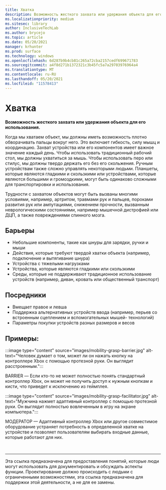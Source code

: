 ```yaml
---
title: Хватка
description: Возможность жесткого захвата или удержания объекта для его использования
ms.localizationpriority: medium
ms.sitesec: library
author: InclusiveTechLab
ms.author: brycejo
ms.topic: article
ms.date: 05/20/2021
manager: krhunter
ms.prod: surface
ms.technology: windows
ms.openlocfilehash: 6d287b9b4cb81c265a72cba2157cedf699671783
ms.sourcegitcommit: a4f8d271b1372321c3b45fc5a7a29703976964a4
ms.translationtype: MT
ms.contentlocale: ru-RU
ms.lasthandoff: 05/20/2021
ms.locfileid: "11578413"
---
```

# <a name="grasp"></a>Хватка

**Возможность жесткого захвата или удержания объекта для его использования.**

Когда мы хватаем объект, мы должны иметь возможность плотно обворачивать пальцы вокруг него. Это включает гибкость, силу мышц и координацию. Захват устройства или его компонентов имеет важное значение каждый день. Чтобы использовать традиционный рабочий стол, мы должны ухватиться за мышь. Чтобы использовать перо или стилус, мы должны твердо держать его без его скольжения. Ручным устройствам также сложно управлять некоторыми людьми. Планшеты, которые являются гладкими и скользкими или устройствами, которые являются большими и громоздкими, могут быть одинаково сложными для транспортировки и использования.

Трудности с захватом объектов могут быть вызваны многими условиями, например, артритом, травмами рук и пальцев, пороками развития рук или ампутациями, снижением прочности, вызванным неврологическими состояниями, например мышечной дистрофией или ДЦП, а также повреждениями спинного мозга.

## <a name="barriers"></a>Барьеры

* Небольшие компоненты, такие как шнуры для зарядки, ручки и мыши
* Действия, которые требуют твердой хватки объекта (например, подключение и вытягивание шнура)
* Устройства с тяжелыми нагрузками
* Устройства, которые являются гладкими или скользкими
* Среды, которые не поддерживают традиционное использование устройств (например, диван, кровать или общественный транспорт)

## <a name="facilitators"></a>Посредники

* Вмещает правое и левша
* Поддержка альтернативных устройств ввода (например, перьев со встроенным сцеплением и вспомогательных мышей- технологий)
* Параметры покупки устройств разных размеров и весов

## <a name="examples"></a>Примеры:

:::image type="content" source="images/mobility-grasp-barrier.jpg" alt-text="Человек думает о том, может ли он нажать кнопку на контроллере Xbox с помощью протезной руки. Он выглядит расстроенным.":::

BARRIER — Если кто-то не может полностью понять стандартный контроллер Xbox, он может не получить доступ к нужным кнопкам и кисти, что приведет к исключению из геймплея.

:::image type="content" source="images/mobility-grasp-facilitator.jpg" alt-text="Мужчина нажмет адаптивный контроллер с помощью протезной руки. Он выглядит полностью вовлеченным в игру на экране компьютера.":::

МОДЕРАТОР — Адаптивный контроллер Xbox или другое совместимое оборудование устраняет потребность в определенной хватке на устройстве и позволяет пользователям выбирать входные данные, которые работают для них.


&nbsp;

[comment]: # (Заявление footer)
___
Эта ссылка предназначена для предоставления понятий, которые люди могут использовать для документировать и обсуждать аспекты функции. Проектирование должно происходить с людьми с ограниченными возможностями, эта ссылка предназначена для поддержки этой деятельности, а не для ее замены. 